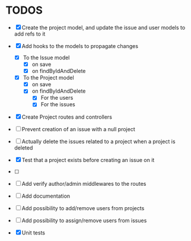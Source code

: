 # TODOS

- [x] Create the project model, and update the issue and user models to add refs to it

- [x] Add hooks to the models to propagate changes

  - [x] To the Issue model
    - [x] on save
    - [x] on findByIdAndDelete

  - [x] To the Project model
    - [x] on save
    - [x] on findByIdAndDelete
      - [x] For the users
      - [x] For the issues
- [x] Create Project routes and controllers

- [ ] Prevent creation of an issue with a null project
- [ ] Actually delete the issues related to a project when a project is deleted
- [x] Test that a project exists before creating an issue on it
- [ ]

- [ ] Add verify author/admin middlewares to the routes
- [ ] Add documentation

- [ ] Add possibility to add/remove users from projects
- [ ] Add possibility to assign/remove users from issues


- [x] Unit tests
